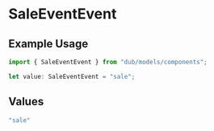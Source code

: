 # SaleEventEvent

## Example Usage

```typescript
import { SaleEventEvent } from "dub/models/components";

let value: SaleEventEvent = "sale";
```

## Values

```typescript
"sale"
```